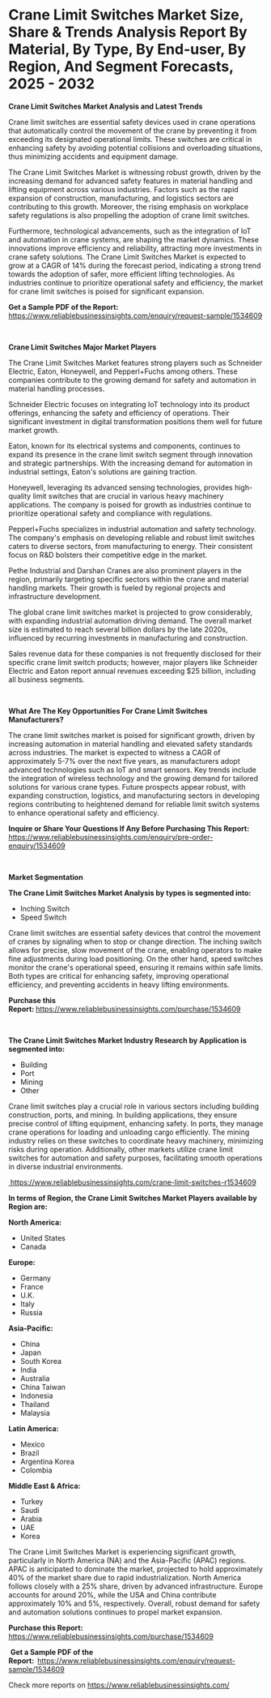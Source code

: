 <p><h1>Crane Limit Switches Market Size, Share & Trends Analysis Report By Material, By Type, By End-user, By Region, And Segment Forecasts, 2025 - 2032</h1></p><p><strong>Crane Limit Switches Market Analysis and Latest Trends</strong></p>
<p><p>Crane limit switches are essential safety devices used in crane operations that automatically control the movement of the crane by preventing it from exceeding its designated operational limits. These switches are critical in enhancing safety by avoiding potential collisions and overloading situations, thus minimizing accidents and equipment damage.</p><p>The Crane Limit Switches Market is witnessing robust growth, driven by the increasing demand for advanced safety features in material handling and lifting equipment across various industries. Factors such as the rapid expansion of construction, manufacturing, and logistics sectors are contributing to this growth. Moreover, the rising emphasis on workplace safety regulations is also propelling the adoption of crane limit switches.</p><p>Furthermore, technological advancements, such as the integration of IoT and automation in crane systems, are shaping the market dynamics. These innovations improve efficiency and reliability, attracting more investments in crane safety solutions. The Crane Limit Switches Market is expected to grow at a CAGR of 14% during the forecast period, indicating a strong trend towards the adoption of safer, more efficient lifting technologies. As industries continue to prioritize operational safety and efficiency, the market for crane limit switches is poised for significant expansion.</p></p>
<p><strong>Get a Sample PDF of the Report:&nbsp;</strong> <a href="https://www.reliablebusinessinsights.com/enquiry/request-sample/1534609?utm_campaign=3105&utm_medium=2&utm_source=Github&utm_content=ia&utm_term=08042025&utm_id=crane-limit-switches">https://www.reliablebusinessinsights.com/enquiry/request-sample/1534609</a></p>
<p>&nbsp;</p>
<p><strong>Crane Limit Switches Major Market Players</strong></p>
<p><p>The Crane Limit Switches Market features strong players such as Schneider Electric, Eaton, Honeywell, and Pepperl+Fuchs among others. These companies contribute to the growing demand for safety and automation in material handling processes. </p><p>Schneider Electric focuses on integrating IoT technology into its product offerings, enhancing the safety and efficiency of operations. Their significant investment in digital transformation positions them well for future market growth.</p><p>Eaton, known for its electrical systems and components, continues to expand its presence in the crane limit switch segment through innovation and strategic partnerships. With the increasing demand for automation in industrial settings, Eaton's solutions are gaining traction.</p><p>Honeywell, leveraging its advanced sensing technologies, provides high-quality limit switches that are crucial in various heavy machinery applications. The company is poised for growth as industries continue to prioritize operational safety and compliance with regulations.</p><p>Pepperl+Fuchs specializes in industrial automation and safety technology. The company's emphasis on developing reliable and robust limit switches caters to diverse sectors, from manufacturing to energy. Their consistent focus on R&D bolsters their competitive edge in the market.</p><p>Pethe Industrial and Darshan Cranes are also prominent players in the region, primarily targeting specific sectors within the crane and material handling markets. Their growth is fueled by regional projects and infrastructure development.</p><p>The global crane limit switches market is projected to grow considerably, with expanding industrial automation driving demand. The overall market size is estimated to reach several billion dollars by the late 2020s, influenced by recurring investments in manufacturing and construction. </p><p>Sales revenue data for these companies is not frequently disclosed for their specific crane limit switch products; however, major players like Schneider Electric and Eaton report annual revenues exceeding $25 billion, including all business segments.</p></p>
<p>&nbsp;</p>
<p><strong>What Are The Key Opportunities For Crane Limit Switches Manufacturers?</strong></p>
<p><p>The crane limit switches market is poised for significant growth, driven by increasing automation in material handling and elevated safety standards across industries. The market is expected to witness a CAGR of approximately 5-7% over the next five years, as manufacturers adopt advanced technologies such as IoT and smart sensors. Key trends include the integration of wireless technology and the growing demand for tailored solutions for various crane types. Future prospects appear robust, with expanding construction, logistics, and manufacturing sectors in developing regions contributing to heightened demand for reliable limit switch systems to enhance operational safety and efficiency.</p></p>
<p><strong>Inquire or Share Your Questions If Any Before Purchasing This Report:</strong> <a href="https://www.reliablebusinessinsights.com/enquiry/pre-order-enquiry/1534609?utm_campaign=3105&utm_medium=2&utm_source=Github&utm_content=ia&utm_term=08042025&utm_id=crane-limit-switches">https://www.reliablebusinessinsights.com/enquiry/pre-order-enquiry/1534609</a></p>
<p>&nbsp;</p>
<p><strong>Market Segmentation</strong></p>
<p><strong>The Crane Limit Switches Market Analysis by types is segmented into:</strong></p>
<p><ul><li>Inching Switch</li><li>Speed Switch</li></ul></p>
<p><p>Crane limit switches are essential safety devices that control the movement of cranes by signaling when to stop or change direction. The inching switch allows for precise, slow movement of the crane, enabling operators to make fine adjustments during load positioning. On the other hand, speed switches monitor the crane's operational speed, ensuring it remains within safe limits. Both types are critical for enhancing safety, improving operational efficiency, and preventing accidents in heavy lifting environments.</p></p>
<p><strong>Purchase this Report:&nbsp;</strong><a href="https://www.reliablebusinessinsights.com/purchase/1534609?utm_campaign=3105&utm_medium=2&utm_source=Github&utm_content=ia&utm_term=08042025&utm_id=crane-limit-switches">https://www.reliablebusinessinsights.com/purchase/1534609</a></p>
<p>&nbsp;</p>
<p><strong>The Crane Limit Switches Market Industry Research by Application is segmented into:</strong></p>
<p><ul><li>Building</li><li>Port</li><li>Mining</li><li>Other</li></ul></p>
<p><p>Crane limit switches play a crucial role in various sectors including building construction, ports, and mining. In building applications, they ensure precise control of lifting equipment, enhancing safety. In ports, they manage crane operations for loading and unloading cargo efficiently. The mining industry relies on these switches to coordinate heavy machinery, minimizing risks during operation. Additionally, other markets utilize crane limit switches for automation and safety purposes, facilitating smooth operations in diverse industrial environments.</p></p>
<p><a href="https://www.reliablebusinessinsights.com/crane-limit-switches-r1534609?utm_campaign=3105&utm_medium=2&utm_source=Github&utm_content=ia&utm_term=08042025&utm_id=crane-limit-switches">&nbsp;https://www.reliablebusinessinsights.com/crane-limit-switches-r1534609</a></p>
<p><strong>In terms of Region, the Crane Limit Switches Market Players available by Region are:</strong></p>
<p>
    <p> <strong> North America: </strong>
        <ul>
            <li>United States</li>
            <li>Canada</li>
        </ul>
        </p> 
    <p> <strong> Europe: </strong>
        <ul>
            <li>Germany</li>
            <li>France</li>
            <li>U.K.</li>
            <li>Italy</li>
            <li>Russia</li>
        </ul>
        </p> 
    <p> <strong> Asia-Pacific: </strong>
        <ul>
            <li>China</li>
            <li>Japan</li>
            <li>South Korea</li>
            <li>India</li>
            <li>Australia</li>
            <li>China Taiwan</li>
            <li>Indonesia</li>
            <li>Thailand</li>
            <li>Malaysia</li>
        </ul>
        </p> 
    <p> <strong> Latin America: </strong>
        <ul>
            <li>Mexico</li>
            <li>Brazil</li>
            <li>Argentina Korea</li>
            <li>Colombia</li>
        </ul>
        </p> 
    <p> <strong> Middle East & Africa: </strong>
        <ul>
            <li>Turkey</li>
            <li>Saudi</li>
            <li>Arabia</li>
            <li>UAE</li>
            <li>Korea</li>
        </ul>
    </p>
    </p>
<p><p>The Crane Limit Switches Market is experiencing significant growth, particularly in North America (NA) and the Asia-Pacific (APAC) regions. APAC is anticipated to dominate the market, projected to hold approximately 40% of the market share due to rapid industrialization. North America follows closely with a 25% share, driven by advanced infrastructure. Europe accounts for around 20%, while the USA and China contribute approximately 10% and 5%, respectively. Overall, robust demand for safety and automation solutions continues to propel market expansion.</p></p>
<p><strong>Purchase this Report: </strong><a href="https://www.reliablebusinessinsights.com/purchase/1534609?utm_campaign=3105&utm_medium=2&utm_source=Github&utm_content=ia&utm_term=08042025&utm_id=crane-limit-switches">https://www.reliablebusinessinsights.com/purchase/1534609</a></p>
<p>&nbsp;<strong>Get a Sample PDF of the Report:&nbsp;&nbsp;</strong><a href="https://www.reliablebusinessinsights.com/enquiry/request-sample/1534609?utm_campaign=3105&utm_medium=2&utm_source=Github&utm_content=ia&utm_term=08042025&utm_id=crane-limit-switches">https://www.reliablebusinessinsights.com/enquiry/request-sample/1534609</a></p>
<p><strong></strong></p>
<p>Check more reports on <a href="https://www.reliablebusinessinsights.com/?utm_campaign=3105&utm_medium=2&utm_source=Github&utm_content=ia&utm_term=08042025&utm_id=crane-limit-switches">https://www.reliablebusinessinsights.com/</a></p>
